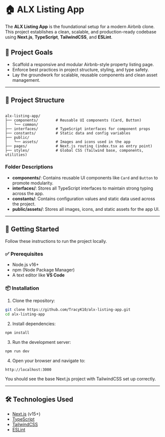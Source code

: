 # 🏠 ALX Listing App

The **ALX Listing App** is the foundational setup for a modern Airbnb clone. This project establishes a clean, scalable, and production-ready codebase using **Next.js**, **TypeScript**, **TailwindCSS**, and **ESLint**.

## 📌 Project Goals

- Scaffold a responsive and modular Airbnb-style property listing page.
- Enforce best practices in project structure, styling, and type safety.
- Lay the groundwork for scalable, reusable components and clean asset management.

---

## 📁 Project Structure

```

alx-listing-app/
├── components/        # Reusable UI components (Card, Button)
│   └── common/
├── interfaces/        # TypeScript interfaces for component props
├── constants/         # Static data and config variables
├── public/
│   └── assets/        # Images and icons used in the app
├── pages/             # Next.js routing (index.tsx as entry point)
├── styles/            # Global CSS (Tailwind base, components, utilities)

````

### Folder Descriptions

- **components/**: Contains reusable UI components like `Card` and `Button` to promote modularity.
- **interfaces/**: Stores all TypeScript interfaces to maintain strong typing across the app.
- **constants/**: Contains configuration values and static data used across the project.
- **public/assets/**: Stores all images, icons, and static assets for the app UI.

---

## 🚀 Getting Started

Follow these instructions to run the project locally.

### ✅ Prerequisites

- Node.js v16+
- npm (Node Package Manager)
- A text editor like **VS Code**

### 📦 Installation

1. Clone the repository:

```bash
git clone https://github.com/TracyK10/alx-listing-app.git
cd alx-listing-app
````

2. Install dependencies:

```bash
npm install
```

3. Run the development server:

```bash
npm run dev
```

4. Open your browser and navigate to:

```
http://localhost:3000
```

You should see the base Next.js project with TailwindCSS set up correctly.

---

## 🛠 Technologies Used

* [Next.js](https://nextjs.org/) (v15+)
* [TypeScript](https://www.typescriptlang.org/)
* [TailwindCSS](https://tailwindcss.com/)
* [ESLint](https://eslint.org/)